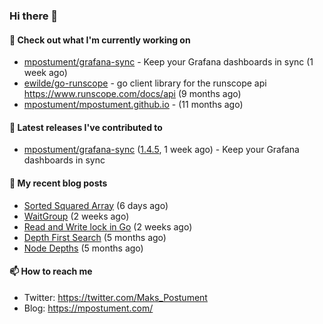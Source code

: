 ### Hi there 👋

#### 👷 Check out what I'm currently working on

- [mpostument/grafana-sync](https://github.com/mpostument/grafana-sync) - Keep your Grafana dashboards in sync (1 week ago)
- [ewilde/go-runscope](https://github.com/ewilde/go-runscope) - go client library for the runscope  api https://www.runscope.com/docs/api (9 months ago)
- [mpostument/mpostument.github.io](https://github.com/mpostument/mpostument.github.io) -  (11 months ago)

#### 🔭 Latest releases I've contributed to

- [mpostument/grafana-sync](https://github.com/mpostument/grafana-sync) ([1.4.5](https://github.com/mpostument/grafana-sync/releases/tag/1.4.5), 1 week ago) - Keep your Grafana dashboards in sync

#### 📜 My recent blog posts

- [Sorted Squared Array](https://mpostument.com/2022/02/14/sorted-squared-array/) (6 days ago)
- [WaitGroup](https://mpostument.com/2022/02/02/wait-groups/) (2 weeks ago)
- [Read and Write lock in Go](https://mpostument.com/2022/01/31/rwlock/) (2 weeks ago)
- [Depth First Search](https://mpostument.com/2021/09/06/depth-first-search/) (5 months ago)
- [Node Depths](https://mpostument.com/2021/08/26/node-depths/) (5 months ago)

#### 📫 How to reach me

- Twitter: https://twitter.com/Maks_Postument
- Blog: https://mpostument.com/
